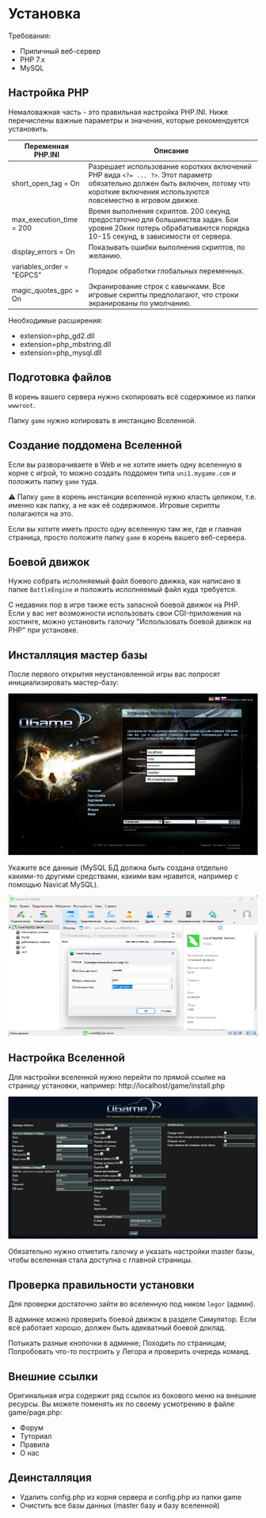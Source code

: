 # Установка

Требования:
- Приличный веб-сервер
- PHP 7.x
- MySQL

## Настройка PHP

Немаловажная часть - это правильная настройка PHP.INI. Ниже перечислены важные параметры и значения, которые рекомендуется установить.

|Переменная PHP.INI|Описание|
|---|---|
|short_open_tag = On|Разрешает использование коротких включений PHP вида `<?= ... ?>`. Этот параметр обязательно должен быть включен, потому что короткие включения используются повсеместно в игровом движке.|
|max_execution_time = 200|Время выполнения скриптов. 200 секунд предостаточно для большинства задач. Бои уровня 20ккк потерь обрабатываются порядка 10-15 секунд, в зависимости от сервера.|
|display_errors = On|Показывать ошибки выполнения скриптов, по желанию.|
|variables_order = "EGPCS"|Порядок обработки глобальных переменных.|
|magic_quotes_gpc = On|Экранирование строк с кавычками. Все игровые скрипты предполагают, что строки экранированы по умолчанию.|

Необходимые расширения:
- extension=php_gd2.dll
- extension=php_mbstring.dll
- extension=php_mysql.dll

## Подготовка файлов

В корень вашего сервера нужно скопировать всё содержимое из папки `wwwroot`.

Папку `game` нужно копировать в инстанцию Вселенной.

## Создание поддомена Вселенной

Если вы разворачиваете в Web и не хотите иметь одну вселенную в корне с игрой, то можно создать поддомен типа `uni1.mygame.com` и положить папку `game` туда.

:warning: Папку `game` в корень инстанции вселенной нужно класть целиком, т.е. именно как папку, а не как её содержимое. Игровые скрипты полагаются на это.

Если вы хотите иметь просто одну вселенную там же, где и главная страница, просто положите папку `game` в корень вашего веб-сервера.

## Боевой движок

Нужно собрать исполняемый файл боевого движка, как написано в папке `BattleEngine` и положить исполняемый файл куда требуется.

С недавних пор в игре также есть запасной боевой движок на PHP. Если у вас нет возможности использовать свои CGI-приложения на хостинге, можно установить галочку "Использовать боевой движок на PHP" при установке.

## Инсталляция мастер базы

После первого открытия неустановленной игры вас попросят инициализировать мастер-базу:

![install1.png](/imgstore/install1.png)

Укажите все данные (MySQL БД должна быть создана отдельно какими-то другими средствами, какими вам нравится, например с помощью Navicat MySQL).

![install2.png](/imgstore/install2.png)

## Настройка Вселенной

Для настройки вселенной нужно перейти по прямой ссылке на страницу установки, например: http://localhost/game/install.php

![install3.png](/imgstore/install3.png)

Обязательно нужно отметить галочку и указать настройки master базы, чтобы вселенная стала доступна с главной страницы.

## Проверка правильности установки

Для проверки достаточно зайти во вселенную под ником `legor` (админ). 

В админке можно проверить боевой движок в разделе Симулятор. Если всё работает хорошо, должен быть адекватный боевой доклад.

Потыкать разные кнопочки в админке; Походить по страницам; Попробовать что-то построить у Легора и проверить очередь команд.

## Внешние ссылки

Оригинальная игра содержит ряд ссылок из бокового меню на внешние ресурсы. Вы можете поменять их по своему усмотрению в файле game/page.php:
- Форум
- Туториал
- Правила
- О нас

## Деинсталляция

- Удалить config.php из корня сервера и config.php из папки game
- Очистить все базы данных (master базу и базу вселенной)
